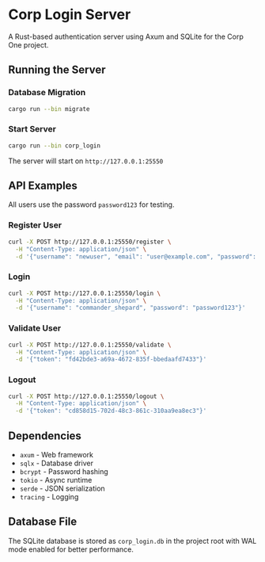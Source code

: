 # Corp Login Server

A Rust-based authentication server using Axum and SQLite for the Corp One project.

## Running the Server

### Database Migration

```bash
cargo run --bin migrate
```

### Start Server

```bash
cargo run --bin corp_login
```

The server will start on `http://127.0.0.1:25550`

## API Examples

All users use the password `password123` for testing.

### Register User

```bash
curl -X POST http://127.0.0.1:25550/register \
  -H "Content-Type: application/json" \
  -d '{"username": "newuser", "email": "user@example.com", "password": "password123"}'
```

### Login

```bash
curl -X POST http://127.0.0.1:25550/login \
  -H "Content-Type: application/json" \
  -d '{"username": "commander_shepard", "password": "password123"}'
```

### Validate User

```bash
curl -X POST http://127.0.0.1:25550/validate \
  -H "Content-Type: application/json" \
  -d '{"token": "fd42bde3-a69a-4672-835f-bbedaafd7433"}'
```

### Logout

```bash
curl -X POST http://127.0.0.1:25550/logout \
  -H "Content-Type: application/json" \
  -d '{"token": "cd858d15-702d-48c3-861c-310aa9ea8ec3"}'
```

## Dependencies

- `axum` - Web framework
- `sqlx` - Database driver
- `bcrypt` - Password hashing
- `tokio` - Async runtime
- `serde` - JSON serialization
- `tracing` - Logging

## Database File

The SQLite database is stored as `corp_login.db` in the project root with WAL mode enabled for better performance.